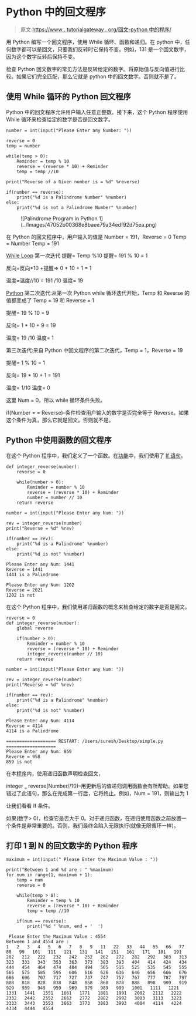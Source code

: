 # Python 中的回文程序

> 原文:[https://www . tutorialgateway . org/回文-python 中的程序/](https://www.tutorialgateway.org/palindrome-program-in-python/)

用 Python 编写一个回文程序，使用 While 循环、函数和递归。在 python 中，任何数字都可以是回文，只要我们反转时它保持不变。例如，131 是一个回文数字，因为这个数字反转后保持不变。

检查 Python 回文数字的常见方法是反转给定的数字。将原始值与反向值进行比较。如果它们完全匹配，那么它就是 python 中的回文数字。否则就不是了。

## 使用 While 循环的 Python 回文程序

Python 中的回文程序允许用户输入任意正整数。接下来，这个 Python 程序使用 While 循环来检查给定的数字是否是回文数字。

```
number = int(input("Please Enter any Number: "))

reverse = 0
temp = number

while(temp > 0):
    Reminder = temp % 10
    reverse = (reverse * 10) + Reminder
    temp = temp //10

print("Reverse of a Given number is = %d" %reverse)

if(number == reverse):
    print("%d is a Palindrome Number" %number)
else:
    print("%d is not a Palindrome Number" %number)
```

<figure class="wp-block-image">![Palindrome Program in Python 1](../Images/47052b00368e8baee79a34edf92d75ea.png)</figure>

在 Python 的回文程序中，用户输入的值是 Number = 191，Reverse = 0
Temp = Number
Temp = 191

[While Loop](https://www.tutorialgateway.org/python-while-loop/) 第一次迭代
提醒= Temp %10
提醒= 191 % 10 = 1

反向=反向*10 +提醒=> 0 * 10 + 1 = 1

温度=温度//10 = 191 /10
温度= 19

[Python](https://www.tutorialgateway.org/python-tutorial/) 第二次迭代:从第一次 Python while 循环迭代开始，Temp 和 Reverse 的值都变成了 Temp = 19 和 Reverse = 1

提醒= 19 % 10 = 9

反向= 1 * 10 + 9 = 19

温度= 19 /10
温度= 1

第三次迭代:来自 Python 中回文程序的第二次迭代，Temp = 1，Reverse = 19

提醒= 1 % 10 = 1

反向= 19 * 10 + 1 = 191

温度= 1/10
温度= 0

这里 Num = 0。所以 while 循环条件失败。

if(Number = = Reverse)–条件检查用户输入的数字是否完全等于 Reverse。如果这个条件为真，那么它就是回文。否则就不是。

## Python 中使用函数的回文程序

在这个 Python 程序中，我们定义了一个函数。在[功能](https://www.tutorialgateway.org/functions-in-python/)中，我们使用了 [If 语句](https://www.tutorialgateway.org/python-if-statement/)。

```
def integer_reverse(number):
    reverse = 0

    while(number > 0):
        Reminder = number % 10
        reverse = (reverse * 10) + Reminder
        number = number // 10
    return reverse

number = int(input("Please Enter any Num: "))

rev = integer_reverse(number)
print("Reverse = %d" %rev)

if(number == rev):
    print("%d is a Palindrome" %number)
else:
    print("%d is not" %number)
```

```
Please Enter any Num: 1441
Reverse = 1441
1441 is a Palindrome

Please Enter any Num: 1202
Reverse = 2021
1202 is not
```

在这个 Python 程序中，我们使用递归函数的概念来检查给定的数字是否是回文。

```
reverse = 0
def integer_reverse(number):
    global reverse

    if(number > 0):
        Reminder = number % 10
        reverse = (reverse * 10) + Reminder
        integer_reverse(number // 10)
    return reverse

number = int(input("Please Enter any Num: "))

rev = integer_reverse(number)
print("Reverse = %d" %rev)

if(number == rev):
    print("%d is a Palindrome" %number)
else:
    print("%d is not" %number)
```

```
Please Enter any Num: 4114
Reverse = 4114
4114 is a Palindrome

=================== RESTART: /Users/suresh/Desktop/simple.py ===================
Please Enter any Num: 859
Reverse = 958
859 is not
```

在本[程序](https://www.tutorialgateway.org/python-programming-examples/)内，使用递归函数声明检查回文，

integer _ reverse(Number//10)–用更新后的值递归调用函数会有所帮助。如果您错过了此语句，那么在完成第一行后，它将终止。例如，Num = 191，则输出为 1

让我们看看 If 条件。

如果(数字> 0)，检查它是否大于 0。对于递归函数，在递归使用函数之前放置一个条件是非常重要的。否则，我们最终会陷入无限执行(就像无限循环一样)。

## 打印 1 到 N 的回文数字的 Python 程序

```
maximum = int(input(" Please Enter the Maximum Value : "))

print("Between 1 and %d are : " %maximum)
for num in range(1, maximum + 1):
    temp = num
    reverse = 0

    while(temp > 0):
        Reminder = temp % 10
        reverse = (reverse * 10) + Reminder
        temp = temp //10

    if(num == reverse):
        print("%d " %num, end = '  ')
```

```
 Please Enter the Maximum Value : 4554
Between 1 and 4554 are : 
1   2   3   4   5   6   7   8   9   11   22   33   44   55   66   77   88   99   101   111   121   131   141   151   161   171   181   191   202   212   222   232   242   252   262   272   282   292   303   313   323   333   343   353   363   373   383   393   404   414   424   434   444   454   464   474   484   494   505   515   525   535   545   555   565   575   585   595   606   616   626   636   646   656   666   676   686   696   707   717   727   737   747   757   767   777   787   797   808   818   828   838   848   858   868   878   888   898   909   919   929   939   949   959   969   979   989   999   1001   1111   1221   1331   1441   1551   1661   1771   1881   1991   2002   2112   2222   2332   2442   2552   2662   2772   2882   2992   3003   3113   3223   3333   3443   3553   3663   3773   3883   3993   4004   4114   4224   4334   4444   4554 
```